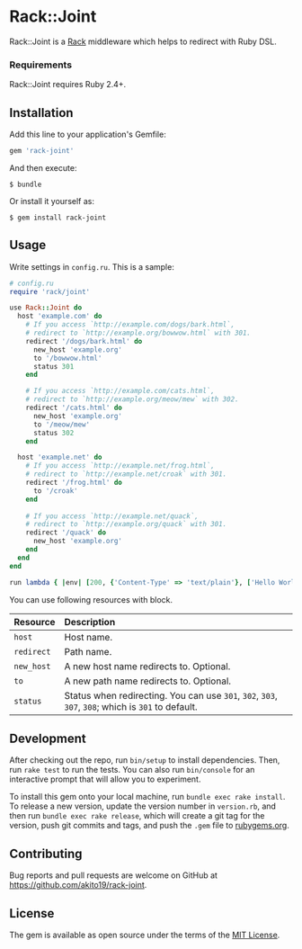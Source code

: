 # Rack::Joint

Rack::Joint is a [Rack](https://github.com/rack/rack) middleware which helps to redirect with Ruby DSL.

### Requirements
Rack::Joint requires Ruby 2.4+.

## Installation

Add this line to your application's Gemfile:

```ruby
gem 'rack-joint'
```

And then execute:

    $ bundle

Or install it yourself as:

    $ gem install rack-joint

## Usage

Write settings in `config.ru`. This is a sample:

```ruby
# config.ru
require 'rack/joint'

use Rack::Joint do
  host 'example.com' do
    # If you access `http://example.com/dogs/bark.html`,
    # redirect to `http://example.org/bowwow.html` with 301. 
    redirect '/dogs/bark.html' do
      new_host 'example.org'
      to '/bowwow.html'
      status 301
    end

    # If you access `http://example.com/cats.html`,
    # redirect to `http://example.org/meow/mew` with 302.
    redirect '/cats.html' do
      new_host 'example.org'
      to '/meow/mew'
      status 302
    end

  host 'example.net' do
    # If you access `http://example.net/frog.html`,
    # redirect to `http://example.net/croak` with 301.
    redirect '/frog.html' do
      to '/croak'
    end
    
    # If you access `http://example.net/quack`,
    # redirect to `http://example.org/quack` with 301.
    redirect '/quack' do
      new_host 'example.org' 
    end
  end
end

run lambda { |env| [200, {'Content-Type' => 'text/plain'}, ['Hello World!']] }
```

You can use following resources with block.

| Resource | Description |
| :------- | :---------- |
| `host`   | Host name. |
| `redirect` | Path name. |
| `new_host` | A new host name redirects to. Optional. |
| `to` | A new path name redirects to. Optional. |
| `status` | Status when redirecting. You can use `301`, `302`, `303`, `307`, `308`; which is `301` to default. |

## Development

After checking out the repo, run `bin/setup` to install dependencies. Then, run `rake test` to run the tests. You can also run `bin/console` for an interactive prompt that will allow you to experiment.

To install this gem onto your local machine, run `bundle exec rake install`. To release a new version, update the version number in `version.rb`, and then run `bundle exec rake release`, which will create a git tag for the version, push git commits and tags, and push the `.gem` file to [rubygems.org](https://rubygems.org).

## Contributing

Bug reports and pull requests are welcome on GitHub at https://github.com/akito19/rack-joint.

## License

The gem is available as open source under the terms of the [MIT License](https://opensource.org/licenses/MIT).
